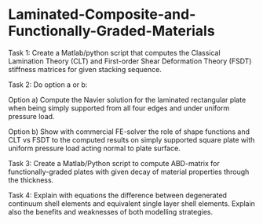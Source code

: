 # Laminated-Composite-and-Functionally-Graded-Materials

Task 1: Create a Matlab/python script that computes the Classical Lamination Theory (CLT) and First-order Shear Deformation Theory (FSDT) stiffness matrices for given stacking sequence.

Task 2: Do option a or b:

Option a) Compute the Navier solution for the laminated rectangular plate when being simply supported from all four edges and under uniform pressure load.

Option b) Show with commercial FE-solver the role of shape functions and CLT vs FSDT to the computed results on simply supported square plate with uniform pressure load acting normal to plate surface.

Task 3: Create a Matlab/Python script to compute ABD-matrix for functionally-graded plates with given decay of material properties through the thickness.

Task 4: Explain with equations the difference between degenerated continuum shell elements and equivalent single layer shell elements. Explain also the benefits and weaknesses of both modelling strategies.
